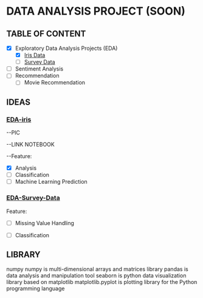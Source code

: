 # DATA ANALYSIS PROJECT (SOON)

## TABLE OF CONTENT

- [X] Exploratory Data Analysis Projects (EDA)
	- [X] [Iris Data](#EDA-iris)
	- [ ] [Survey Data](#EDA-Survey-Data)
- [ ] Sentiment Analysis
- [ ] Recommendation
	- [ ] Movie Recommendation

## IDEAS


### [EDA-iris](https://github.com/okkymabruri/data-analysis-projects/EDA-iris)

--PIC

--LINK NOTEBOOK

--Feature:

- [X] Analysis
- [ ] Classification
- [ ] Machine Learning Prediction

### [EDA-Survey-Data](https://github.com/okkymabruri/data-analysis-projects/EDA-survey-age-interest)
Feature:
- [ ] Missing Value Handling
- [ ] Classification



## LIBRARY
numpy
numpy is multi-dimensional arrays and matrices library
pandas is data analysis and manipulation tool
seaborn is python data visualization library based on matplotlib
matplotlib.pyplot is plotting library for the Python programming language
